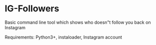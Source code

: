 # IG-Followers

Basic command line tool which shows who doesn"t follow you back on Instagram

Requirements: Python3+, instaloader, Instagram account
